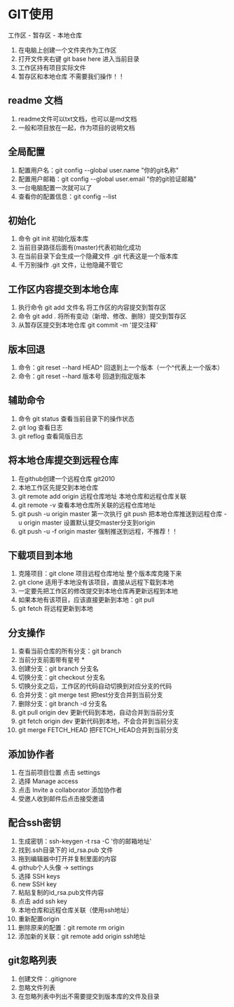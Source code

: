 
# GIT使用

工作区 - 暂存区 - 本地仓库

1. 在电脑上创建一个文件夹作为工作区
2. 打开文件夹右键 git base here 进入当前目录
3. 工作区持有项目实际文件
4. 暂存区和本地仓库 不需要我们操作！！

## readme 文档
1. readme文件可以txt文档，也可以是md文档
2. 一般和项目放在一起，作为项目的说明文档

## 全局配置
1. 配置用户名：git config --global user.name "你的git名称"
2. 配置用户邮箱：git config --global user.email "你的git验证邮箱"
3. 一台电脑配置一次就可以了
4. 查看你的配置信息：git config --list

## 初始化
1. 命令 git init 初始化版本库
2. 当前目录路径后面有(master)代表初始化成功
3. 在当前目录下会生成一个隐藏文件 .git 代表这是一个版本库
4. 千万别操作 .git 文件，让他隐藏不管它

## 工作区内容提交到本地仓库
1. 执行命令 git add 文件名 将工作区的内容提交到暂存区
2. 命令 git add . 将所有变动（新增、修改、删除）提交到暂存区
3. 从暂存区提交到本地仓库 git commit -m '提交注释'

## 版本回退
1. 命令：git reset --hard HEAD^  回退到上一个版本（一个^代表上一个版本）
2. 命令：git reset --hard 版本号  回退到指定版本

## 辅助命令
1. 命令 git status 查看当前目录下的操作状态
2. git log 查看日志
3. git reflog 查看简版日志

## 将本地仓库提交到远程仓库
1. 在github创建一个远程仓库 git2010
2. 本地工作区先提交到本地仓库
3. git remote add origin 远程仓库地址  本地仓库和远程仓库关联
4. git remote -v  查看本地仓库所关联的远程仓库地址
5. git push -u origin master  第一次执行
  git push 把本地仓库推送到远程仓库
  -u origin master 设置默认提交master分支到origin
6. git push -u -f origin master 强制推送到远程，不推荐！！

## 下载项目到本地
1. 克隆项目：git clone 项目远程仓库地址  整个版本库克隆下来
2. git clone 适用于本地没有该项目，直接从远程下载到本地
3. 一定要先把工作区的修改提交到本地仓库再更新远程到本地
4. 如果本地有该项目，应该直接更新到本地：git pull
5. git fetch  将远程更新到本地

## 分支操作
1. 查看当前仓库的所有分支：git branch
2. 当前分支前面带有星号 *
3. 创建分支：git branch 分支名
4. 切换分支：git checkout 分支名  
5. 切换分支之后，工作区的代码自动切换到对应分支的代码
6. 合并分支：git merge test  把test分支合并到当前分支
7. 删除分支：git branch -d 分支名
8. git pull origin dev 更新代码到本地，自动合并到当前分支
9. git fetch origin dev 更新代码到本地，不会合并到当前分支
10. git merge FETCH_HEAD  把FETCH_HEAD合并到当前分支

## 添加协作者
1. 在当前项目位置 点击 settings
2. 选择 Manage access 
3. 点击 Invite a collaborator 添加协作者
4. 受邀人收到邮件后点击接受邀请

## 配合ssh密钥
1. 生成密钥：ssh-keygen -t rsa -C '你的邮箱地址'
2. 找到.ssh目录下的 id_rsa.pub 文件
3. 拖到编辑器中打开并复制里面的内容
4. github个人头像 -> settings
5. 选择 SSH keys 
6. new SSH key
7. 粘贴复制的id_rsa.pub文件内容
8. 点击 add ssh key
9. 本地仓库和远程仓库关联（使用ssh地址）
10. 重新配置origin
11. 删除原来的配置：git remote rm origin
12. 添加新的关联：git remote add origin ssh地址

## git忽略列表
1. 创建文件：.gitignore
2. 忽略文件列表
3. 在忽略列表中列出不需要提交到版本库的文件及目录

